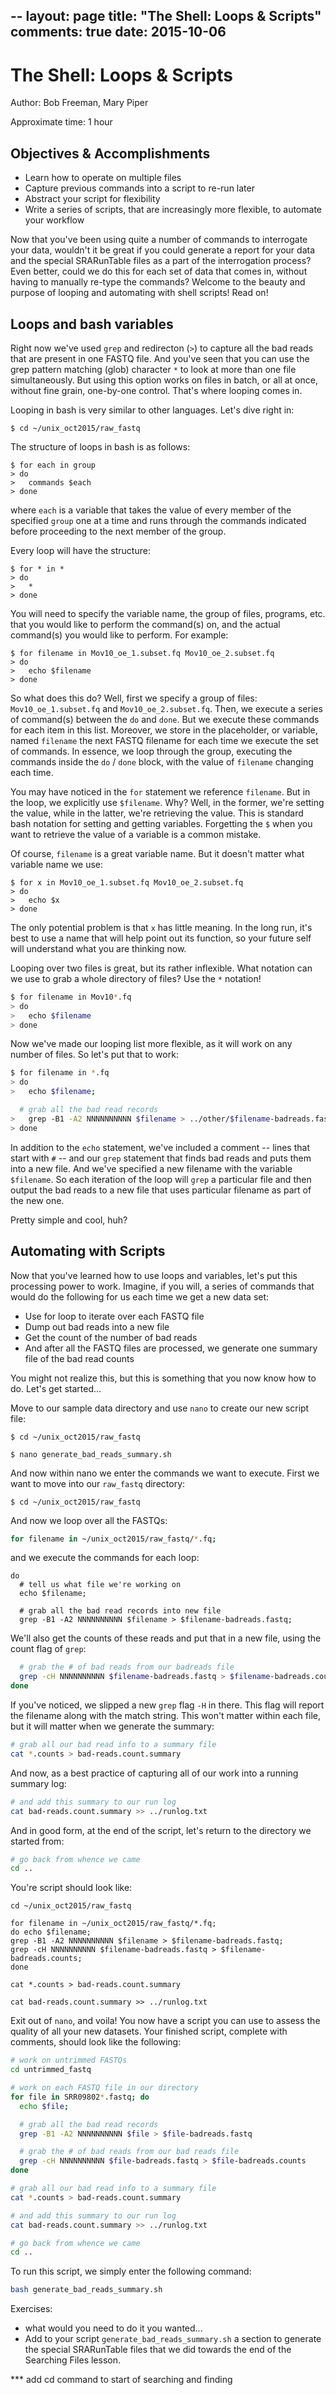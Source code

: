 --
layout: page
title: "The Shell: Loops & Scripts"
comments: true
date: 2015-10-06
---

# The Shell: Loops & Scripts

Author: Bob Freeman, Mary Piper

Approximate time: 1 hour

## Objectives & Accomplishments

* Learn how to operate on multiple files 
* Capture previous commands into a script to re-run later
* Abstract your script for flexibility
* Write a series of scripts, that are increasingly more flexible, to automate your workflow

Now that you've been using quite a number of commands to interrogate your data, 
wouldn't it be great if you could generate a report for your data and the special
SRARunTable files as a part of the interrogation process? Even better, could we do this
for each set of data that comes in, without having to manually re-type the commands?
Welcome to the beauty and purpose of looping and automating with shell scripts! Read on!

## Loops and bash variables

Right now we've used `grep` and redirecton (`>`) to capture all the bad reads that are present in
one FASTQ file. And you've seen that you can use the grep pattern matching (glob) character
`*` to look at more than one file simultaneously. But using this option works on files
in batch, or all at once, without fine grain, one-by-one control. That's where
looping comes in.

Looping in bash is very similar to other languages. Let's dive right in:

`$ cd ~/unix_oct2015/raw_fastq`

The structure of loops in bash is as follows:

```
$ for each in group
> do
>	commands $each
> done
```
where `each` is a variable that takes the value of every member of the specified `group` one at a time and runs through the commands indicated before proceeding to the next member of the group. 

Every loop will have the structure:

```
$ for * in *
> do
>   * 
> done
```
You will need to specify the variable name, the group of files, programs, etc. that you would like to perform the command(s) on, and the actual command(s) you would like to perform. For example:

```
$ for filename in Mov10_oe_1.subset.fq Mov10_oe_2.subset.fq
> do
>   echo $filename
> done
```

So what does this do? Well, first we specify a group of files: `Mov10_oe_1.subset.fq` and `Mov10_oe_2.subset.fq`. Then, we execute a series of command(s) between the `do` and `done`. But we execute these commands for each item in this list. Moreover, we store in the placeholder, or variable, named `filename` the next FASTQ filename for each time we execute the set of commands. In essence, we loop through the group, executing the commands inside the `do` / `done` block, with the value of `filename` changing each time.

You may have noticed in the `for` statement we reference `filename`. But in the loop, we explicitly use `$filename`. Why? Well, in the former, we're setting the value, while in the latter, we're retrieving the value. This is standard bash notation for setting and getting variables. Forgetting the `$` when you want to retrieve the value of a variable is a common mistake. 

Of course, `filename` is a great variable name. But it doesn't matter what variable name we use:

```
$ for x in Mov10_oe_1.subset.fq Mov10_oe_2.subset.fq
> do
>   echo $x
> done
```

The only potential problem is that `x` has little meaning. In the long run, it's best to use a name that will help point out its function, so your future self will understand what you are thinking now.

Looping over two files is great, but its rather inflexible. What notation can we use to grab a whole directory of files? Use the `*` notation!

```bash
$ for filename in Mov10*.fq
> do
>   echo $filename
> done
```

Now we've made our looping list more flexible, as it will work on any number of files. So let's put that to work:

```bash
$ for filename in *.fq
> do 
>   echo $filename; 

  # grab all the bad read records
>   grep -B1 -A2 NNNNNNNNNN $filename > ../other/$filename-badreads.fastq
> done
```

In addition to the `echo` statement, we've included a comment -- lines that start with `#` -- and our `grep` statement that finds bad reads and puts them into a new file. And we've specified a new filename with the variable `$filename`. So each iteration of the loop will `grep` a particular file and then output the bad reads to a new file that uses particular filename as part of the new one.

Pretty simple and cool, huh?

## Automating with Scripts

Now that you've learned how to use loops and variables, let's put this processing power to work. Imagine, if you will, a series of commands that would do the following for us each time we get a new data set:

- Use for loop to iterate over each FASTQ file
- Dump out bad reads into a new file
- Get the count of the number of bad reads
- And after all the FASTQ files are processed, we generate one summary file of the bad read counts

You might not realize this, but this is something that you now know how to do. Let's get started...

Move to our sample data directory and use `nano` to create our new script file:

`$ cd ~/unix_oct2015/raw_fastq`

`$ nano generate_bad_reads_summary.sh`

And now within nano we enter the commands we want to execute. First we want to move into our `raw_fastq` directory:

```
$ cd ~/unix_oct2015/raw_fastq
```

And now we loop over all the FASTQs:

```bash
for filename in ~/unix_oct2015/raw_fastq/*.fq;
```

and we execute the commands for each loop:

```
do
  # tell us what file we're working on
  echo $filename;
  
  # grab all the bad read records into new file
  grep -B1 -A2 NNNNNNNNNN $filename > $filename-badreads.fastq;
``` 
  
We'll also get the counts of these reads and put that in a new file, using the count flag of `grep`:

```bash
  # grab the # of bad reads from our badreads file
  grep -cH NNNNNNNNNN $filename-badreads.fastq > $filename-badreads.counts;
done
```

If you've noticed, we slipped a new `grep` flag `-H` in there. This flag will report the filename along with the match string. This won't matter within each file, but it will matter when we generate the summary:

```bash
# grab all our bad read info to a summary file
cat *.counts > bad-reads.count.summary
```

And now, as a best practice of capturing all of our work into a running summary log:

```bash
# and add this summary to our run log
cat bad-reads.count.summary >> ../runlog.txt
```

And in good form, at the end of the script, let's return to the directory we started from:

```bash
# go back from whence we came
cd ..
```

You're script should look like:

```
cd ~/unix_oct2015/raw_fastq

for filename in ~/unix_oct2015/raw_fastq/*.fq;
do echo $filename;
grep -B1 -A2 NNNNNNNNNN $filename > $filename-badreads.fastq;
grep -cH NNNNNNNNNN $filename-badreads.fastq > $filename-badreads.counts;
done

cat *.counts > bad-reads.count.summary

cat bad-reads.count.summary >> ../runlog.txt

```

Exit out of `nano`, and voila! You now have a script you can use to assess the quality of all your new datasets. Your finished script, complete with comments, should look like the following:

```bash
# work on untrimmed FASTQs
cd untrimmed_fastq

# work on each FASTQ file in our directory
for file in SRR09802*.fastq; do 
  echo $file; 

  # grab all the bad read records
  grep -B1 -A2 NNNNNNNNNN $file > $file-badreads.fastq

  # grab the # of bad reads from our bad reads file
  grep -cH NNNNNNNNNN $file-badreads.fastq > $file-badreads.counts
done

# grab all our bad read info to a summary file
cat *.counts > bad-reads.count.summary

# and add this summary to our run log
cat bad-reads.count.summary >> ../runlog.txt

# go back from whence we came
cd ..
```

To run this script, we simply enter the following command:

```bash
bash generate_bad_reads_summary.sh
```

Exercises:
* what would you need to do it you wanted...
* Add to your script `generate_bad_reads_summary.sh` a section to generate the special SRARunTable files that we did towards the end of the Searching Files lesson.



*** add cd command to start of searching and finding

